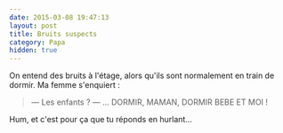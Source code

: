 ```yaml
---
date: 2015-03-08 19:47:13
layout: post
title: Bruits suspects
category: Papa
hidden: true
---
```


On entend des bruits à l'étage, alors qu'ils sont normalement en train de dormir. Ma femme s'enquiert :

> —  Les enfants ?
> —  ... DORMIR, MAMAN, DORMIR BEBE ET MOI !

Hum, et c'est pour ça que tu réponds en hurlant...
